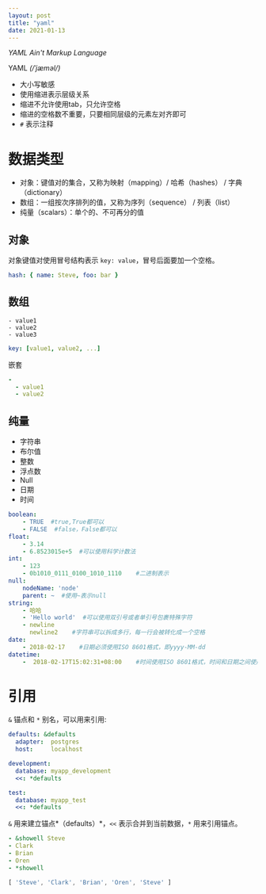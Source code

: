 ```yaml
---
layout: post
title: "yaml"
date: 2021-01-13
---
```


*YAML Ain't Markup Language*

YAML *(/ˈjæməl/)*

- 大小写敏感
- 使用缩进表示层级关系
- 缩进不允许使用tab，只允许空格
- 缩进的空格数不重要，只要相同层级的元素左对齐即可
- `#` 表示注释

# 数据类型

- 对象：键值对的集合，又称为映射（mapping）/ 哈希（hashes） / 字典（dictionary）
- 数组：一组按次序排列的值，又称为序列（sequence） / 列表（list）
- 纯量（scalars）：单个的、不可再分的值

## 对象
对象键值对使用冒号结构表示 `key: value`，冒号后面要加一个空格。

```yaml
hash: { name: Steve, foo: bar } 
```

## 数组

```
- value1
- value2
- value3
```

``` yaml
key: [value1, value2, ...]
```

嵌套
```yaml
-
  - value1
  - value2
```

## 纯量

- 字符串
- 布尔值
- 整数
- 浮点数
- Null
- 日期
- 时间

```yaml
boolean: 
    - TRUE  #true,True都可以
    - FALSE  #false，False都可以
float:
    - 3.14
    - 6.8523015e+5  #可以使用科学计数法
int:
    - 123
    - 0b1010_0111_0100_1010_1110    #二进制表示
null:
    nodeName: 'node'
    parent: ~  #使用~表示null
string:
    - 哈哈
    - 'Hello world'  #可以使用双引号或者单引号包裹特殊字符
    - newline
      newline2    #字符串可以拆成多行，每一行会被转化成一个空格
date:
    - 2018-02-17    #日期必须使用ISO 8601格式，即yyyy-MM-dd
datetime: 
    -  2018-02-17T15:02:31+08:00    #时间使用ISO 8601格式，时间和日期之间使用T连接，最后使用+代表时区
```

# 引用

`&` 锚点和 `*` 别名，可以用来引用:

```yaml
defaults: &defaults
  adapter:  postgres
  host:     localhost

development:
  database: myapp_development
  <<: *defaults

test:
  database: myapp_test
  <<: *defaults
```

`&` 用来建立锚点*（defaults）*，`<<` 表示合并到当前数据，`*` 用来引用锚点。

```yaml
- &showell Steve 
- Clark 
- Brian 
- Oren 
- *showell 
```

>
```js
[ 'Steve', 'Clark', 'Brian', 'Oren', 'Steve' ]
```